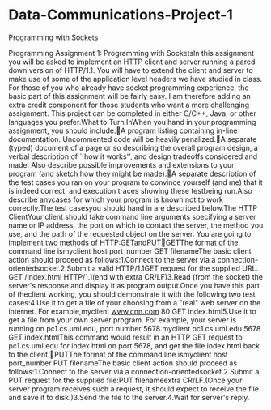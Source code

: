 # Data-Communications-Project-1
Programming with Sockets




Programming Assignment 1: Programming with SocketsIn this assignment you will be asked to implement an HTTP client and server running a pared down version of HTTP/1.1. You will have to extend the client and server to make use of some of the application level headers we have studied in class. For those of you who already have socket programming experience, the basic part of this assignment will be fairly easy. I am therefore adding an extra credit component for those students who want a more challenging assignment. This project can be completed in either C/C++, Java, or other languages you prefer.What to Turn InWhen you hand in your programming assignment, you should include:A program listing containing in-line documentation. Uncommented code will be heavily penalized.A separate (typed) document of a page or so describing the overall program design, a verbal description of ``how it works'', and design tradeoffs considered and made. Also describe possible improvements and extensions to your program (and sketch how they might be made).A separate description of the test cases you ran on your program to convince yourself (and me) that it is indeed correct, and execution traces showing these testbeing run.Also describe anycases for which your program is known not to work correctly.The test casesyou should hand in are described below.The HTTP ClientYour client should take command line arguments specifying a server name or IP address, the port on which to contact the server, the method you use, and the path of the requested object on the server. You are going to implement two methods of HTTP:GETandPUTGETThe format of the command line ismyclient host port_number GET filenameThe basic client action should proceed as follows:1.Connect to the server via a connection-orientedsocket.2.Submit a valid HTTP/1.1GET request for the supplied URL.
GET /index.html HTTP/1.1(end with extra CR/LF)3.Read (from the socket) the server's response and display it as program output.Once you have this part of theclient working, you should demonstrate it with the following two test cases:4.Use it to get a file of your choosing from a "real" web server on the internet. For example,myclient www.cnn.com 80 GET index.html5.Use it to get a file from your own server program. For example, your server is running on pc1.cs.uml.edu, port number 5678.myclient pc1.cs.uml.edu 5678 GET index.htmlThis command would result in an HTTP GET request to pc1.cs.uml.edu for index.html on port 5678, and get the file index.html back to the client.PUTThe format of the command line ismyclient host port_number PUT filenameThe basic client action should proceed as follows:1.Connect to the server via a connection-orientedsocket.2.Submit a PUT request for the supplied file:PUT filenameextra CR/LF.(Once your server program receives such a request, it should expect to receive the file and save it to disk.)3.Send the file to the server.4.Wait for server's reply.
